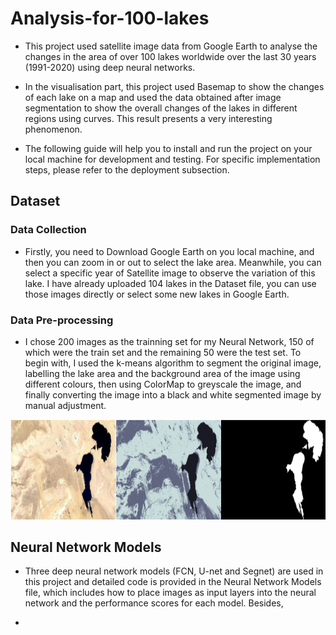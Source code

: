 # Analysis-for-100-lakes
* This project used satellite image data from Google Earth to analyse the changes in the area of over 100 lakes worldwide over the last 30 years (1991-2020) using deep neural networks.

* In the visualisation part, this project used Basemap to show the changes of each lake on a map and used the data obtained after image segmentation to show the overall changes of the lakes in different regions using curves. This result presents a very interesting phenomenon.

* The following guide will help you to install and run the project on your local machine for development and testing. For specific implementation steps, please refer to the deployment subsection.

## Dataset

### Data Collection
* Firstly, you need to Download Google Earth on you local machine, and then you can zoom in or out to select the lake area. Meanwhile, you can select a specific year of Satellite image to observe the variation of this lake. I have already uploaded 104 lakes in the Dataset file, you can use those images directly or select some new lakes in Google Earth.

### Data Pre-processing
* I chose 200 images as the trainning set for my Neural Network, 150 of which were the train set and the remaining 50 were the test set. To begin with, I used the k-means algorithm to segment the original image, labelling the lake area and the background area of the image using different colours, then using ColorMap to greyscale the image, and finally converting the image into a black and white segmented image by manual adjustment. 

![image](https://github.com/ChandlerGeng/Analysis-for-100-lakes/blob/main/data%26graph/Fig1.png)

## Neural Network Models
* Three deep neural network models (FCN, U-net and Segnet) are used in this project and detailed code is provided in the Neural Network Models file, which includes how to place images as input layers into the neural network and the performance scores for each model. Besides, 

* 

